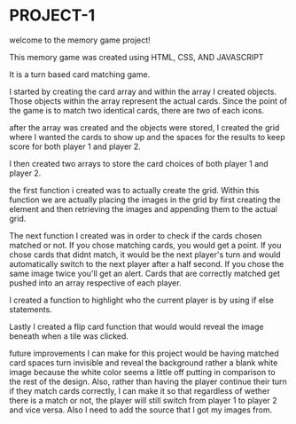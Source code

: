 # PROJECT-1
welcome to the memory game project!

This memory game was created using HTML, CSS, AND JAVASCRIPT

It is a turn based card matching game.

I started by creating the card array and within the array I created objects. Those objects within the array represent the actual cards. Since the point of the game is to match two identical cards, there are two of each icons.

after the array was created and the objects were stored, I created the grid where I wanted the cards to show up and the spaces for the results to keep score for both player 1 and player 2.

I then created two arrays to store the card choices of both player 1 and player 2.

the first function i created was to actually create the grid. Within this function we are actually placing the images in the grid by first creating the element and then retrieving the images and appending them to the actual grid.

The next function I created was in order to check if the cards chosen matched or not. If you chose matching cards, you would get a point. If you chose cards that didnt match, it would be the next player's turn and would automatically switch to the next player after a half second. If you chose the same image twice you'll get an alert. Cards that are correctly matched get pushed into an array respective of each player.

I created a function to highlight who the current player is by using if else statements.

Lastly I created a flip card function that would would reveal the image beneath when a tile was clicked.

future improvements I can make for this project would be having matched card spaces turn invisible and reveal the background rather a blank white image because the white color seems a little off putting in comparison to the rest of the design. Also, rather than having the player continue their turn if they match cards correctly, I can make it so that regardless of wether there is a match or not, the player will still switch from player 1 to player 2 and vice versa. Also I need to add the source that I got my images from.
